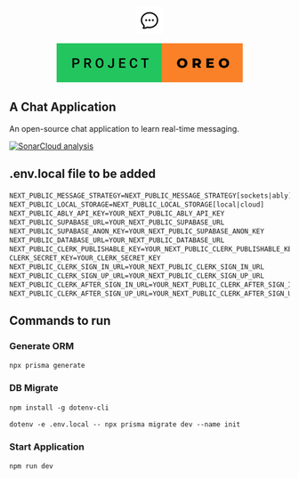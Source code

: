 <p align="center">
  <img src="/public/favicon.png" alt="logo" />
</p>

<p align="center">
  <img src="/project-oreo.svg" alt="badge" />
</p>

## A Chat Application

An open-source chat application to learn real-time messaging.

[![SonarCloud analysis](https://github.com/lizardkingLK/project_oreo/actions/workflows/sonarcloud.yml/badge.svg)](https://github.com/lizardkingLK/project_oreo/actions/workflows/sonarcloud.yml)

## .env.local file to be added

```
NEXT_PUBLIC_MESSAGE_STRATEGY=NEXT_PUBLIC_MESSAGE_STRATEGY[sockets|ably]
NEXT_PUBLIC_LOCAL_STORAGE=NEXT_PUBLIC_LOCAL_STORAGE[local|cloud]
NEXT_PUBLIC_ABLY_API_KEY=YOUR_NEXT_PUBLIC_ABLY_API_KEY
NEXT_PUBLIC_SUPABASE_URL=YOUR_NEXT_PUBLIC_SUPABASE_URL
NEXT_PUBLIC_SUPABASE_ANON_KEY=YOUR_NEXT_PUBLIC_SUPABASE_ANON_KEY
NEXT_PUBLIC_DATABASE_URL=YOUR_NEXT_PUBLIC_DATABASE_URL
NEXT_PUBLIC_CLERK_PUBLISHABLE_KEY=YOUR_NEXT_PUBLIC_CLERK_PUBLISHABLE_KEY
CLERK_SECRET_KEY=YOUR_CLERK_SECRET_KEY
NEXT_PUBLIC_CLERK_SIGN_IN_URL=YOUR_NEXT_PUBLIC_CLERK_SIGN_IN_URL
NEXT_PUBLIC_CLERK_SIGN_UP_URL=YOUR_NEXT_PUBLIC_CLERK_SIGN_UP_URL
NEXT_PUBLIC_CLERK_AFTER_SIGN_IN_URL=YOUR_NEXT_PUBLIC_CLERK_AFTER_SIGN_IN_URL
NEXT_PUBLIC_CLERK_AFTER_SIGN_UP_URL=YOUR_NEXT_PUBLIC_CLERK_AFTER_SIGN_UP_URL
```

## Commands to run

### Generate ORM

```
npx prisma generate
```

### DB Migrate

```
npm install -g dotenv-cli
```

```
dotenv -e .env.local -- npx prisma migrate dev --name init
```

### Start Application

```
npm run dev
```
